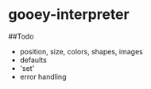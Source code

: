 # gooey-interpreter
##Todo
 * position, size, colors, shapes, images
 * defaults
 * 'set'
 * error handling
